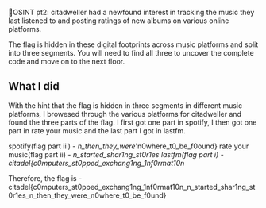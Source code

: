 🗼OSINT pt2: citadweller had a newfound interest in tracking the music they last listened to and posting ratings of new albums on various online platforms.

The flag is hidden in these digital footprints across music platforms and split into three segments. You will need to find all three to uncover the complete code and move on to the next floor.

## What I did
With the hint that the flag is hidden in three segments in different music platforms, I browesed through the various platforms for citadweller and found the three parts of the flag. I first got one part in spotify,
I then got one part in rate your music and the last part I got in lastfm.

spotify(flag part iii) - _n_then_they_were_'n0where_t0_be_f0ound}
rate your music(flag part ii) - _n_started_shar1ng_st0r1es
lastfm(flag part i) - citadel{c0mputers_st0pped_exchang1ng_1nf0rmat10n_

Therefore, the flag is - citadel{c0mputers_st0pped_exchang1ng_1nf0rmat10n_n_started_shar1ng_st0r1es_n_then_they_were_n0where_t0_be_f0und}
